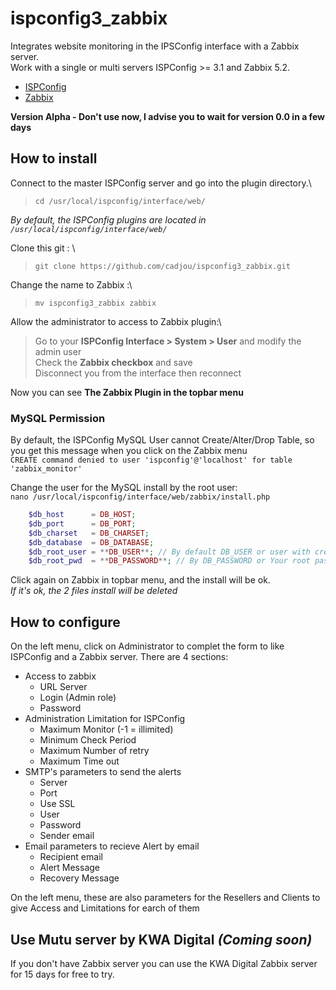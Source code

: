 # ispconfig3_zabbix

Integrates website monitoring in the IPSConfig interface with a Zabbix server.\
Work with a single or multi servers ISPConfig >= 3.1 and Zabbix 5.2.

- [ISPConfig](https://www.ispconfig.org/)
- [Zabbix](https://www.zabbix.com/)

**Version Alpha - Don't use now, I advise you to wait for version 0.0 in a few days**

## How to install

Connect to the master ISPConfig server and go into the plugin directory.\
>```cd /usr/local/ispconfig/interface/web/```

*By default, the ISPConfig plugins are located in ```/usr/local/ispconfig/interface/web/```*

Clone this git : \
>```git clone https://github.com/cadjou/ispconfig3_zabbix.git```

Change the name to Zabbix :\
>```mv ispconfig3_zabbix zabbix```

Allow the administrator to access to Zabbix plugin:\
>Go to your **ISPConfig Interface > System > User** and modify the admin user\
>Check the **Zabbix checkbox** and save\
>Disconnect you from the interface then reconnect

Now you can see **The Zabbix Plugin in the topbar menu**

### MySQL Permission
By default, the ISPConfig MySQL User cannot Create/Alter/Drop Table, so you get this message when you click on the Zabbix menu\
```CREATE command denied to user 'ispconfig'@'localhost' for table 'zabbix_monitor'```

Change the user for the MySQL install by the root user:\
```nano /usr/local/ispconfig/interface/web/zabbix/install.php```
```php
    $db_host      = DB_HOST;
    $db_port      = DB_PORT;
    $db_charset   = DB_CHARSET;
    $db_database  = DB_DATABASE;
    $db_root_user = **DB_USER**; // By default DB_USER or user with create table permission
    $db_root_pwd  = **DB_PASSWORD**; // By DB_PASSWORD or Your root password
```
Click again on Zabbix in topbar menu, and the install will be ok.\
*If it's ok, the 2 files install will be deleted*

## How to configure

On the left menu, click on Administrator to complet the form to like ISPConfig and a Zabbix server.
There are 4 sections:
- Access to zabbix
    - URL Server
    - Login (Admin role)
    - Password
- Administration Limitation for ISPConfig
    - Maximum Monitor (-1 = illimited)
    - Minimum Check Period
    - Maximum Number of retry 
    - Maximum Time out
- SMTP's parameters to send the alerts
    - Server
    - Port
    - Use SSL
    - User
    - Password
    - Sender email
- Email parameters to recieve Alert by email
    - Recipient email
    - Alert Message
    - Recovery Message

On the left menu, these are also parameters for the Resellers and Clients to give Access and Limitations for earch of them

## Use Mutu server by KWA Digital *(Coming soon)*
If you don't have Zabbix server you can use the KWA Digital Zabbix server for 15 days for free to try.

 

